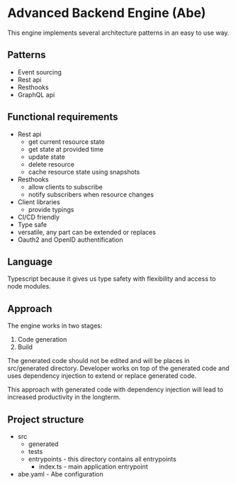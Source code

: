 # Advanced Backend Engine (Abe)
This engine implements several architecture patterns in an easy to use way.

## Patterns
- Event sourcing
- Rest api
- Resthooks 
- GraphQL api

## Functional requirements
- Rest api
    - get current resource state 
    - get state at provided time
    - update state
    - delete resource
    - cache resource state using snapshots
- Resthooks 
    - allow clients to subscribe
    - notify subscribers when resource changes
- Client libraries
    - provide typings
- CI/CD friendly
- Type safe
- versatile, any part can be extended or replaces
- Oauth2 and OpenID authentification

## Language
Typescript because it gives us type safety with flexibility and access to node modules.

## Approach
The engine works in two stages:
1. Code generation
1. Build

The generated code should not be edited and will be places in src/generated directory.
Developer works on top of the generated code and uses dependency injection to extend or replace generated code.

This approach with generated code with dependency injection will lead to increased productivity in the longterm.

## Project structure
- src
    - generated
    - tests
    - entrypoints - this directory contains all entrypoints
        - index.ts - main application entrypoint
- abe.yaml - Abe configuration
